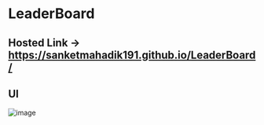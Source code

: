 # LeaderBoard

## Hosted Link -> https://sanketmahadik191.github.io/LeaderBoard/

## UI 
![image](https://github.com/sanketmahadik191/LeaderBoard/assets/125791466/7e02f936-6f35-4ea0-8c54-cdea7cc9fd5d)

